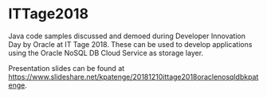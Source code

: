 # ITTage2018

Java code samples discussed and demoed during Developer Innovation Day by Oracle at IT Tage 2018. 
These can be used to develop applications using the Oracle NoSQL DB Cloud Service as storage layer.

Presentation slides can be found at https://www.slideshare.net/kpatenge/20181210ittage2018oraclenosqldbkpatenge.

